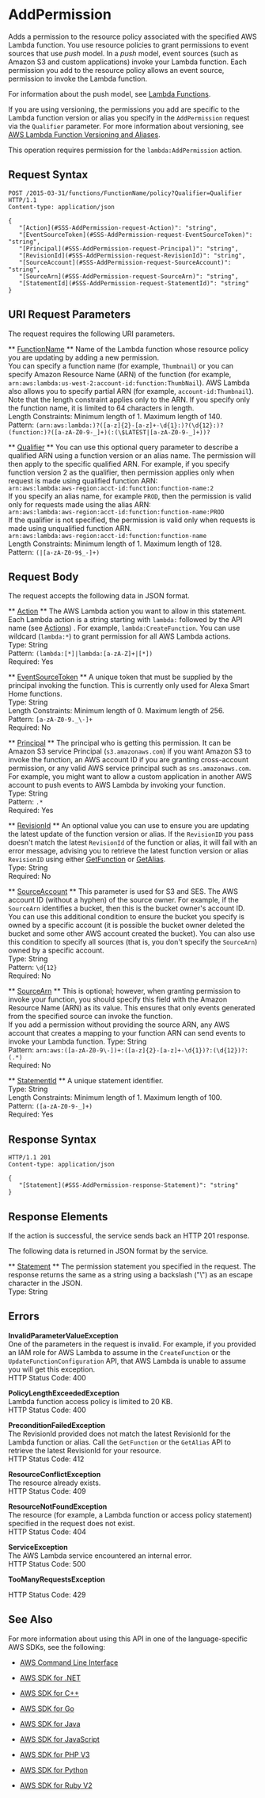 # AddPermission<a name="API_AddPermission"></a>

Adds a permission to the resource policy associated with the specified AWS Lambda function\. You use resource policies to grant permissions to event sources that use *push* model\. In a *push* model, event sources \(such as Amazon S3 and custom applications\) invoke your Lambda function\. Each permission you add to the resource policy allows an event source, permission to invoke the Lambda function\. 

For information about the push model, see [Lambda Functions](http://docs.aws.amazon.com/lambda/latest/dg/lambda-introduction.html)\. 

If you are using versioning, the permissions you add are specific to the Lambda function version or alias you specify in the `AddPermission` request via the `Qualifier` parameter\. For more information about versioning, see [AWS Lambda Function Versioning and Aliases](http://docs.aws.amazon.com/lambda/latest/dg/versioning-aliases.html)\. 

This operation requires permission for the `lambda:AddPermission` action\.

## Request Syntax<a name="API_AddPermission_RequestSyntax"></a>

```
POST /2015-03-31/functions/FunctionName/policy?Qualifier=Qualifier HTTP/1.1
Content-type: application/json

{
   "[Action](#SSS-AddPermission-request-Action)": "string",
   "[EventSourceToken](#SSS-AddPermission-request-EventSourceToken)": "string",
   "[Principal](#SSS-AddPermission-request-Principal)": "string",
   "[RevisionId](#SSS-AddPermission-request-RevisionId)": "string",
   "[SourceAccount](#SSS-AddPermission-request-SourceAccount)": "string",
   "[SourceArn](#SSS-AddPermission-request-SourceArn)": "string",
   "[StatementId](#SSS-AddPermission-request-StatementId)": "string"
}
```

## URI Request Parameters<a name="API_AddPermission_RequestParameters"></a>

The request requires the following URI parameters\.

 ** [FunctionName](#API_AddPermission_RequestSyntax) **   <a name="SSS-AddPermission-request-FunctionName"></a>
Name of the Lambda function whose resource policy you are updating by adding a new permission\.  
 You can specify a function name \(for example, `Thumbnail`\) or you can specify Amazon Resource Name \(ARN\) of the function \(for example, `arn:aws:lambda:us-west-2:account-id:function:ThumbNail`\)\. AWS Lambda also allows you to specify partial ARN \(for example, `account-id:Thumbnail`\)\. Note that the length constraint applies only to the ARN\. If you specify only the function name, it is limited to 64 characters in length\.   
Length Constraints: Minimum length of 1\. Maximum length of 140\.  
Pattern: `(arn:aws:lambda:)?([a-z]{2}-[a-z]+-\d{1}:)?(\d{12}:)?(function:)?([a-zA-Z0-9-_]+)(:(\$LATEST|[a-zA-Z0-9-_]+))?` 

 ** [Qualifier](#API_AddPermission_RequestSyntax) **   <a name="SSS-AddPermission-request-Qualifier"></a>
You can use this optional query parameter to describe a qualified ARN using a function version or an alias name\. The permission will then apply to the specific qualified ARN\. For example, if you specify function version 2 as the qualifier, then permission applies only when request is made using qualified function ARN:  
 `arn:aws:lambda:aws-region:acct-id:function:function-name:2`   
If you specify an alias name, for example `PROD`, then the permission is valid only for requests made using the alias ARN:  
 `arn:aws:lambda:aws-region:acct-id:function:function-name:PROD`   
If the qualifier is not specified, the permission is valid only when requests is made using unqualified function ARN\.  
 `arn:aws:lambda:aws-region:acct-id:function:function-name`   
Length Constraints: Minimum length of 1\. Maximum length of 128\.  
Pattern: `(|[a-zA-Z0-9$_-]+)` 

## Request Body<a name="API_AddPermission_RequestBody"></a>

The request accepts the following data in JSON format\.

 ** [Action](#API_AddPermission_RequestSyntax) **   <a name="SSS-AddPermission-request-Action"></a>
The AWS Lambda action you want to allow in this statement\. Each Lambda action is a string starting with `lambda:` followed by the API name \(see [Actions](http://docs.aws.amazon.com/lambda/latest/dg/API_Operations.html)\) \. For example, `lambda:CreateFunction`\. You can use wildcard \(`lambda:*`\) to grant permission for all AWS Lambda actions\.   
Type: String  
Pattern: `(lambda:[*]|lambda:[a-zA-Z]+|[*])`   
Required: Yes

 ** [EventSourceToken](#API_AddPermission_RequestSyntax) **   <a name="SSS-AddPermission-request-EventSourceToken"></a>
A unique token that must be supplied by the principal invoking the function\. This is currently only used for Alexa Smart Home functions\.  
Type: String  
Length Constraints: Minimum length of 0\. Maximum length of 256\.  
Pattern: `[a-zA-Z0-9._\-]+`   
Required: No

 ** [Principal](#API_AddPermission_RequestSyntax) **   <a name="SSS-AddPermission-request-Principal"></a>
The principal who is getting this permission\. It can be Amazon S3 service Principal \(`s3.amazonaws.com`\) if you want Amazon S3 to invoke the function, an AWS account ID if you are granting cross\-account permission, or any valid AWS service principal such as `sns.amazonaws.com`\. For example, you might want to allow a custom application in another AWS account to push events to AWS Lambda by invoking your function\.   
Type: String  
Pattern: `.*`   
Required: Yes

 ** [RevisionId](#API_AddPermission_RequestSyntax) **   <a name="SSS-AddPermission-request-RevisionId"></a>
An optional value you can use to ensure you are updating the latest update of the function version or alias\. If the `RevisionID` you pass doesn't match the latest `RevisionId` of the function or alias, it will fail with an error message, advising you to retrieve the latest function version or alias `RevisionID` using either [GetFunction](API_GetFunction.md) or [GetAlias](API_GetAlias.md)\.  
Type: String  
Required: No

 ** [SourceAccount](#API_AddPermission_RequestSyntax) **   <a name="SSS-AddPermission-request-SourceAccount"></a>
This parameter is used for S3 and SES\. The AWS account ID \(without a hyphen\) of the source owner\. For example, if the `SourceArn` identifies a bucket, then this is the bucket owner's account ID\. You can use this additional condition to ensure the bucket you specify is owned by a specific account \(it is possible the bucket owner deleted the bucket and some other AWS account created the bucket\)\. You can also use this condition to specify all sources \(that is, you don't specify the `SourceArn`\) owned by a specific account\.   
Type: String  
Pattern: `\d{12}`   
Required: No

 ** [SourceArn](#API_AddPermission_RequestSyntax) **   <a name="SSS-AddPermission-request-SourceArn"></a>
This is optional; however, when granting permission to invoke your function, you should specify this field with the Amazon Resource Name \(ARN\) as its value\. This ensures that only events generated from the specified source can invoke the function\.  
If you add a permission without providing the source ARN, any AWS account that creates a mapping to your function ARN can send events to invoke your Lambda function\.
Type: String  
Pattern: `arn:aws:([a-zA-Z0-9\-])+:([a-z]{2}-[a-z]+-\d{1})?:(\d{12})?:(.*)`   
Required: No

 ** [StatementId](#API_AddPermission_RequestSyntax) **   <a name="SSS-AddPermission-request-StatementId"></a>
A unique statement identifier\.  
Type: String  
Length Constraints: Minimum length of 1\. Maximum length of 100\.  
Pattern: `([a-zA-Z0-9-_]+)`   
Required: Yes

## Response Syntax<a name="API_AddPermission_ResponseSyntax"></a>

```
HTTP/1.1 201
Content-type: application/json

{
   "[Statement](#SSS-AddPermission-response-Statement)": "string"
}
```

## Response Elements<a name="API_AddPermission_ResponseElements"></a>

If the action is successful, the service sends back an HTTP 201 response\.

The following data is returned in JSON format by the service\.

 ** [Statement](#API_AddPermission_ResponseSyntax) **   <a name="SSS-AddPermission-response-Statement"></a>
The permission statement you specified in the request\. The response returns the same as a string using a backslash \("\\"\) as an escape character in the JSON\.  
Type: String

## Errors<a name="API_AddPermission_Errors"></a>

 **InvalidParameterValueException**   
One of the parameters in the request is invalid\. For example, if you provided an IAM role for AWS Lambda to assume in the `CreateFunction` or the `UpdateFunctionConfiguration` API, that AWS Lambda is unable to assume you will get this exception\.  
HTTP Status Code: 400

 **PolicyLengthExceededException**   
Lambda function access policy is limited to 20 KB\.  
HTTP Status Code: 400

 **PreconditionFailedException**   
The RevisionId provided does not match the latest RevisionId for the Lambda function or alias\. Call the `GetFunction` or the `GetAlias` API to retrieve the latest RevisionId for your resource\.  
HTTP Status Code: 412

 **ResourceConflictException**   
The resource already exists\.  
HTTP Status Code: 409

 **ResourceNotFoundException**   
The resource \(for example, a Lambda function or access policy statement\) specified in the request does not exist\.  
HTTP Status Code: 404

 **ServiceException**   
The AWS Lambda service encountered an internal error\.  
HTTP Status Code: 500

 **TooManyRequestsException**   
   
HTTP Status Code: 429

## See Also<a name="API_AddPermission_SeeAlso"></a>

For more information about using this API in one of the language\-specific AWS SDKs, see the following:

+  [AWS Command Line Interface](http://docs.aws.amazon.com/goto/aws-cli/lambda-2015-03-31/AddPermission) 

+  [AWS SDK for \.NET](http://docs.aws.amazon.com/goto/DotNetSDKV3/lambda-2015-03-31/AddPermission) 

+  [AWS SDK for C\+\+](http://docs.aws.amazon.com/goto/SdkForCpp/lambda-2015-03-31/AddPermission) 

+  [AWS SDK for Go](http://docs.aws.amazon.com/goto/SdkForGoV1/lambda-2015-03-31/AddPermission) 

+  [AWS SDK for Java](http://docs.aws.amazon.com/goto/SdkForJava/lambda-2015-03-31/AddPermission) 

+  [AWS SDK for JavaScript](http://docs.aws.amazon.com/goto/AWSJavaScriptSDK/lambda-2015-03-31/AddPermission) 

+  [AWS SDK for PHP V3](http://docs.aws.amazon.com/goto/SdkForPHPV3/lambda-2015-03-31/AddPermission) 

+  [AWS SDK for Python](http://docs.aws.amazon.com/goto/boto3/lambda-2015-03-31/AddPermission) 

+  [AWS SDK for Ruby V2](http://docs.aws.amazon.com/goto/SdkForRubyV2/lambda-2015-03-31/AddPermission) 